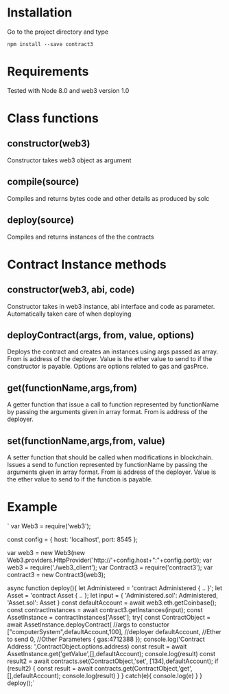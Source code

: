 # Installation

Go to the project directory and type

`npm install --save contract3`

# Requirements

Tested with Node 8.0 and web3 version 1.0

# Class functions

## constructor(web3)
Constructor takes web3 object as argument

## compile(source)
Compiles and returns bytes code and other details as produced by solc

## deploy(source)
Compiles and returns instances of the the contracts

# Contract Instance methods

## constructor(web3, abi, code)
Constructor takes in web3 instance, abi interface and code as parameter. Automatically taken care of when deploying 

## deployContract(args, from, value, options)
Deploys the contract and creates an instances using args passed as array. From is address of the deployer. Value is the ether value to send to if the constructor is payable. Options are options related to gas and gasPrce.


## get(functionName,args,from) 
A getter function that issue a call to function represented by functionName by passing the arguments given in array format. From is address of the deployer.

## set(functionName,args,from, value)
A setter function that should be called when modifications in blockchain. Issues a send to function represented by functionName by passing the arguments given in array format. From is address of the deployer. Value is the ether value to send to if the function is payable.


# Example
`
var Web3 = require('web3');

const config = {
    host: 'localhost',
    port: 8545
};

var web3 = new Web3(new Web3.providers.HttpProvider('http://'+config.host+":"+config.port));
var web3 = require('./web3_client');
var Contract3 = require('contract3');
var contract3 = new Contract3(web3);

async function deploy(){
    let Administered = 'contract Administered { .. }';
    let Asset = 'contract Asset { .. };
    let input = {
        'Administered.sol': Administered,
        'Asset.sol': Asset
    }
    const defaultAccount = await web3.eth.getCoinbase();
    const contractInstances = await contract3.getInstances(input);
    const AssetInstance = contractInstances['Asset'];
    try{
        const ContractObject = await AssetInstance.deployContract(
            //args to constuctor
            ["computerSystem",defaultAccount,100],
            //deployer
            defaultAccount, 
            //Ether to send
            0, 
            //Other Parameters
            {
                gas:4712388
            });
        console.log('Contract Address: ',ContractObject.options.address)
        const result = await AssetInstance.get('getValue',[],defaultAccount);
        console.log(result)
        const result2 = await contracts.set(ContractObject,'set', [134],defaultAccount);
        if (result2) {
            const result = await contracts.get(ContractObject,'get',[],defaultAccount);
            console.log(result)
        }
    } catch(e){
        console.log(e)
    }
}
deploy();`